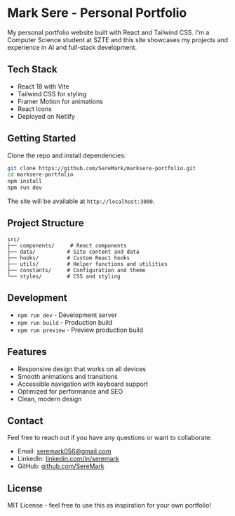 # Mark Sere - Personal Portfolio

My personal portfolio website built with React and Tailwind CSS. I'm a Computer Science student at SZTE and this site showcases my projects and experience in AI and full-stack development.

## Tech Stack

- React 18 with Vite
- Tailwind CSS for styling
- Framer Motion for animations
- React Icons
- Deployed on Netlify

## Getting Started

Clone the repo and install dependencies:

```bash
git clone https://github.com/SereMark/marksere-portfolio.git
cd marksere-portfolio
npm install
npm run dev
```

The site will be available at `http://localhost:3000`.

## Project Structure

```
src/
├── components/     # React components
├── data/          # Site content and data
├── hooks/         # Custom React hooks
├── utils/         # Helper functions and utilities
├── constants/     # Configuration and theme
└── styles/        # CSS and styling
```

## Development

- `npm run dev` - Development server
- `npm run build` - Production build
- `npm run preview` - Preview production build

## Features

- Responsive design that works on all devices
- Smooth animations and transitions
- Accessible navigation with keyboard support
- Optimized for performance and SEO
- Clean, modern design

## Contact

Feel free to reach out if you have any questions or want to collaborate:

- Email: seremark056@gmail.com
- LinkedIn: [linkedin.com/in/seremark](https://linkedin.com/in/seremark)
- GitHub: [github.com/SereMark](https://github.com/SereMark)

## License

MIT License - feel free to use this as inspiration for your own portfolio!